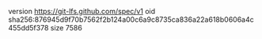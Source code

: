 version https://git-lfs.github.com/spec/v1
oid sha256:876945d9f70b7562f2b124a00c6a9c8735ca836a22a618b0606a4c455dd5f378
size 7586
